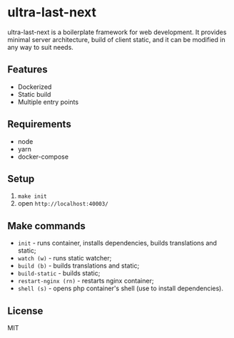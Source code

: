 # ultra-last-next

ultra-last-next is a boilerplate framework for web development.
It provides minimal server architecture, build of client static,
and it can be modified in any way to suit needs.

## Features
* Dockerized
* Static build
* Multiple entry points

## Requirements
- node
- yarn
- docker-compose

## Setup
1. `make init`
2. open `http://localhost:40003/`

## Make commands
- `init` - runs container, installs dependencies, builds translations and static;
- `watch (w)` - runs static watcher;
- `build (b)` - builds translations and static;
- `build-static` - builds static;
- `restart-nginx (rn)` - restarts nginx container;
- `shell (s)` - opens php container's shell (use to install dependencies).

## License

MIT